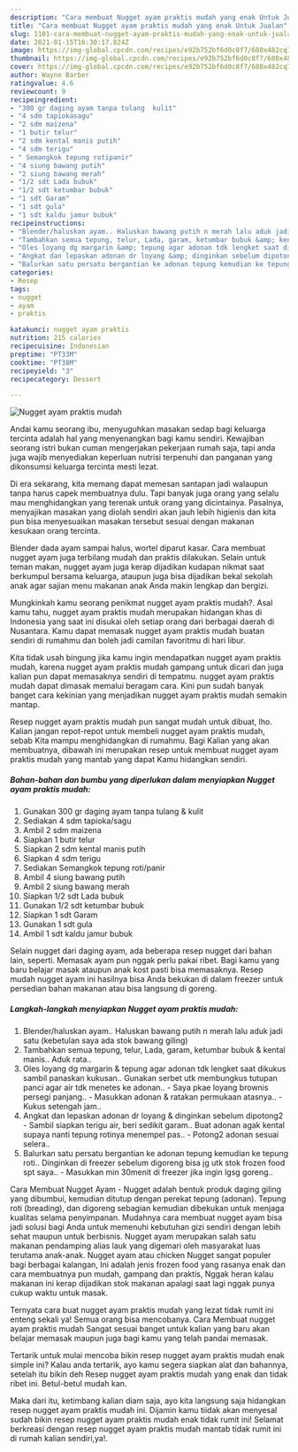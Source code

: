 ```yaml
---
description: "Cara membuat Nugget ayam praktis mudah yang enak Untuk Jualan"
title: "Cara membuat Nugget ayam praktis mudah yang enak Untuk Jualan"
slug: 1101-cara-membuat-nugget-ayam-praktis-mudah-yang-enak-untuk-jualan
date: 2021-01-15T16:30:17.824Z
image: https://img-global.cpcdn.com/recipes/e92b752bf6d0c8f7/680x482cq70/nugget-ayam-praktis-mudah-foto-resep-utama.jpg
thumbnail: https://img-global.cpcdn.com/recipes/e92b752bf6d0c8f7/680x482cq70/nugget-ayam-praktis-mudah-foto-resep-utama.jpg
cover: https://img-global.cpcdn.com/recipes/e92b752bf6d0c8f7/680x482cq70/nugget-ayam-praktis-mudah-foto-resep-utama.jpg
author: Wayne Barber
ratingvalue: 4.6
reviewcount: 9
recipeingredient:
- "300 gr daging ayam tanpa tulang  kulit"
- "4 sdm tapiokasagu"
- "2 sdm maizena"
- "1 butir telur"
- "2 sdm kental manis putih"
- "4 sdm terigu"
- " Semangkok tepung rotipanir"
- "4 siung bawang putih"
- "2 siung bawang merah"
- "1/2 sdt Lada bubuk"
- "1/2 sdt ketumbar bubuk"
- "1 sdt Garam"
- "1 sdt gula"
- "1 sdt kaldu jamur bubuk"
recipeinstructions:
- "Blender/haluskan ayam.. Haluskan bawang putih n merah lalu aduk jadi satu (kebetulan saya ada stok bawang giling)"
- "Tambahkan semua tepung, telur, Lada, garam, ketumbar bubuk &amp; kental manis.. Aduk rata.."
- "Oles loyang dg margarin &amp; tepung agar adonan tdk lengket saat dikukus sambil panaskan kukusan.. Gunakan serbet utk membungkus tutupan panci agar air tdk menetes ke adonan..  Saya pkae loyang brownis persegi panjang..  Masukkan adonan &amp; ratakan permukaan atasnya..  Kukus setengah jam.."
- "Angkat dan lepaskan adonan dr loyang &amp; dinginkan sebelum dipotong2 Sambil siapkan terigu air, beri sedikit garam.. Buat adonan agak kental supaya nanti tepung rotinya menempel pas..  Potong2 adonan sesuai selera.."
- "Balurkan satu persatu bergantian ke adonan tepung kemudian ke tepung roti.. Dinginkan di freezer sebelum digoreng bisa jg utk stok frozen food spt saya..  Masukkan min 30menit di freezer jika ingin lgsg goreng.."
categories:
- Resep
tags:
- nugget
- ayam
- praktis

katakunci: nugget ayam praktis 
nutrition: 215 calories
recipecuisine: Indonesian
preptime: "PT33M"
cooktime: "PT38M"
recipeyield: "3"
recipecategory: Dessert

---
```



![Nugget ayam praktis mudah](https://img-global.cpcdn.com/recipes/e92b752bf6d0c8f7/680x482cq70/nugget-ayam-praktis-mudah-foto-resep-utama.jpg)

Andai kamu seorang ibu, menyuguhkan masakan sedap bagi keluarga tercinta adalah hal yang menyenangkan bagi kamu sendiri. Kewajiban seorang istri bukan cuman mengerjakan pekerjaan rumah saja, tapi anda juga wajib menyediakan keperluan nutrisi terpenuhi dan panganan yang dikonsumsi keluarga tercinta mesti lezat.

Di era  sekarang, kita memang dapat memesan santapan jadi walaupun tanpa harus capek membuatnya dulu. Tapi banyak juga orang yang selalu mau menghidangkan yang terenak untuk orang yang dicintainya. Pasalnya, menyajikan masakan yang diolah sendiri akan jauh lebih higienis dan kita pun bisa menyesuaikan masakan tersebut sesuai dengan makanan kesukaan orang tercinta. 

Blender dada ayam sampai halus, wortel diparut kasar. Cara membuat nugget ayam juga terbilang mudah dan praktis dilakukan. Selain untuk teman makan, nugget ayam juga kerap dijadikan kudapan nikmat saat berkumpul bersama keluarga, ataupun juga bisa dijadikan bekal sekolah anak agar sajian menu makanan anak Anda makin lengkap dan bergizi.

Mungkinkah kamu seorang penikmat nugget ayam praktis mudah?. Asal kamu tahu, nugget ayam praktis mudah merupakan hidangan khas di Indonesia yang saat ini disukai oleh setiap orang dari berbagai daerah di Nusantara. Kamu dapat memasak nugget ayam praktis mudah buatan sendiri di rumahmu dan boleh jadi camilan favoritmu di hari libur.

Kita tidak usah bingung jika kamu ingin mendapatkan nugget ayam praktis mudah, karena nugget ayam praktis mudah gampang untuk dicari dan juga kalian pun dapat memasaknya sendiri di tempatmu. nugget ayam praktis mudah dapat dimasak memalui beragam cara. Kini pun sudah banyak banget cara kekinian yang menjadikan nugget ayam praktis mudah semakin mantap.

Resep nugget ayam praktis mudah pun sangat mudah untuk dibuat, lho. Kalian jangan repot-repot untuk membeli nugget ayam praktis mudah, sebab Kita mampu menghidangkan di rumahmu. Bagi Kalian yang akan membuatnya, dibawah ini merupakan resep untuk membuat nugget ayam praktis mudah yang mantab yang dapat Kamu hidangkan sendiri.

<!--inarticleads1-->

##### Bahan-bahan dan bumbu yang diperlukan dalam menyiapkan Nugget ayam praktis mudah:

1. Gunakan 300 gr daging ayam tanpa tulang &amp; kulit
1. Sediakan 4 sdm tapioka/sagu
1. Ambil 2 sdm maizena
1. Siapkan 1 butir telur
1. Siapkan 2 sdm kental manis putih
1. Siapkan 4 sdm terigu
1. Sediakan  Semangkok tepung roti/panir
1. Ambil 4 siung bawang putih
1. Ambil 2 siung bawang merah
1. Siapkan 1/2 sdt Lada bubuk
1. Gunakan 1/2 sdt ketumbar bubuk
1. Siapkan 1 sdt Garam
1. Gunakan 1 sdt gula
1. Ambil 1 sdt kaldu jamur bubuk


Selain nugget dari daging ayam, ada beberapa resep nugget dari bahan lain, seperti. Memasak ayam pun nggak perlu pakai ribet. Bagi kamu yang baru belajar masak ataupun anak kost pasti bisa memasaknya. Resep mudah nugget ayam ini hasilnya bisa Anda bekukan di dalam freezer untuk persedian bahan makanan atau bisa langsung di goreng. 

<!--inarticleads2-->

##### Langkah-langkah menyiapkan Nugget ayam praktis mudah:

1. Blender/haluskan ayam.. Haluskan bawang putih n merah lalu aduk jadi satu (kebetulan saya ada stok bawang giling)
1. Tambahkan semua tepung, telur, Lada, garam, ketumbar bubuk &amp; kental manis.. Aduk rata..
1. Oles loyang dg margarin &amp; tepung agar adonan tdk lengket saat dikukus sambil panaskan kukusan.. Gunakan serbet utk membungkus tutupan panci agar air tdk menetes ke adonan..  - Saya pkae loyang brownis persegi panjang..  - Masukkan adonan &amp; ratakan permukaan atasnya..  - Kukus setengah jam..
1. Angkat dan lepaskan adonan dr loyang &amp; dinginkan sebelum dipotong2 - Sambil siapkan terigu air, beri sedikit garam.. Buat adonan agak kental supaya nanti tepung rotinya menempel pas..  - Potong2 adonan sesuai selera..
1. Balurkan satu persatu bergantian ke adonan tepung kemudian ke tepung roti.. Dinginkan di freezer sebelum digoreng bisa jg utk stok frozen food spt saya..  - Masukkan min 30menit di freezer jika ingin lgsg goreng..


Cara Membuat Nugget Ayam - Nugget adalah bentuk produk daging giling yang dibumbui, kemudian ditutup dengan perekat tepung (adonan). Tepung roti (breading), dan digoreng sebagian kemudian dibekukan untuk menjaga kualitas selama penyimpanan. Mudahnya cara membuat nugget ayam bisa jadi solusi bagi Anda untuk memenuhi kebutuhan gizi sendiri dengan lebih sehat maupun untuk berbisnis. Nugget ayam merupakan salah satu makanan pendamping alias lauk yang digemari oleh masyarakat luas terutama anak-anak. Nugget ayam atau chicken Nugget sangat populer bagi berbagai kalangan, Ini adalah jenis frozen food yang rasanya enak dan cara membuatnya pun mudah, gampang dan praktis, Nggak heran kalau makanan ini kerap dijadikan stok makanan apalagi saat lagi nggak punya cukup waktu untuk masak. 

Ternyata cara buat nugget ayam praktis mudah yang lezat tidak rumit ini enteng sekali ya! Semua orang bisa mencobanya. Cara Membuat nugget ayam praktis mudah Sangat sesuai banget untuk kalian yang baru akan belajar memasak maupun juga bagi kamu yang telah pandai memasak.

Tertarik untuk mulai mencoba bikin resep nugget ayam praktis mudah enak simple ini? Kalau anda tertarik, ayo kamu segera siapkan alat dan bahannya, setelah itu bikin deh Resep nugget ayam praktis mudah yang enak dan tidak ribet ini. Betul-betul mudah kan. 

Maka dari itu, ketimbang kalian diam saja, ayo kita langsung saja hidangkan resep nugget ayam praktis mudah ini. Dijamin kamu tiidak akan menyesal sudah bikin resep nugget ayam praktis mudah enak tidak rumit ini! Selamat berkreasi dengan resep nugget ayam praktis mudah mantab tidak rumit ini di rumah kalian sendiri,ya!.

